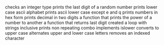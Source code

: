 checks an integer type
prints the last digit of a random number
prints lower case ascii alphabet
prints ascii lower case except e and q
prints numbers in hex form
prints decimal in two digits
a function that prints the power of a number to another
a function that returns last digit
created a loop with strings inclusive
prints non repeating combo
implements islower
converts to upper case
alternates upper and lower case letters
removes an indexed character
